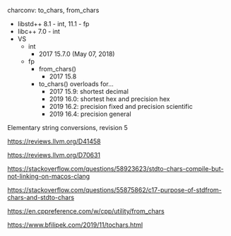 charconv: to_chars, from_chars  
* libstd++ 8.1 - int, 11.1 - fp
* libc++ 7.0 - int
* VS
  * int
    * 2017 15.7.0 (May 07, 2018)
  * fp
    * from_chars()
      * 2017 15.8
    * to_chars() overloads for...
      * 2017 15.9: shortest decimal
      * 2019 16.0: shortest hex and precision hex
      * 2019 16.2: precision fixed and precision scientific  
      * 2019 16.4: precision general

Elementary string conversions, revision 5

https://reviews.llvm.org/D41458

https://reviews.llvm.org/D70631

https://stackoverflow.com/questions/58923623/stdto-chars-compile-but-not-linking-on-macos-clang

https://stackoverflow.com/questions/55875862/c17-purpose-of-stdfrom-chars-and-stdto-chars

https://en.cppreference.com/w/cpp/utility/from_chars

https://www.bfilipek.com/2019/11/tochars.html
